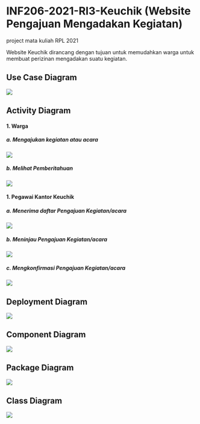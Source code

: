 # INF206-2021-RI3-Keuchik (Website Pengajuan Mengadakan Kegiatan)
project mata kuliah RPL 2021

Website Keuchik dirancang dengan tujuan untuk memudahkan warga untuk membuat perizinan mengadakan suatu kegiatan.

<h2>Use Case Diagram</h2>
<img src="/img-markdown/UseCaseDiagram.png" />

<h2>Activity Diagram</h2>

<h4>1. Warga</h4>
<h5>a. Mengajukan kegiatan atau acara</h5>
<img src="/img-markdown/ad-warga-Mengajukan kegiatan atau acara.png" />

<h5>b. Melihat Pemberitahuan</h5>
<img src="/img-markdown/ad-warga-Melihat Pemberitahuan.png" />

<h4>1. Pegawai Kantor Keuchik</h4>
<h5>a. Menerima daftar Pengajuan Kegiatan/acara</h5>
<img src="/img-markdown/ad-pegawai-Menerima daftar Pengajuan Kegiatan.png" />

<h5>b. Meninjau Pengajuan Kegiatan/acara</h5>
<img src="/img-markdown/ad-pegawai-meninjau.png" />

<h5>c. Mengkonfirmasi Pengajuan Kegiatan/acara</h5>
<img src="/img-markdown/ad-pegawai-mengkonfirmasi.png" />

<h2>Deployment Diagram</h2>
<img src="/img-markdown/deploy diagram.png" />

<h2>Component Diagram</h2>
<img src="/img-markdown/componen-diagram.png" />

<h2>Package Diagram</h2>
<img src="/img-markdown/package diagram.png" />

<h2>Class Diagram</h2>
<img src="/img-markdown/class-diagram.png" />

